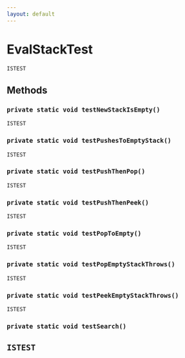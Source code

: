 ```yaml
---
layout: default
---
```

# EvalStackTest

`ISTEST`
## Methods
### `private static void testNewStackIsEmpty()`

`ISTEST`
### `private static void testPushesToEmptyStack()`

`ISTEST`
### `private static void testPushThenPop()`

`ISTEST`
### `private static void testPushThenPeek()`

`ISTEST`
### `private static void testPopToEmpty()`

`ISTEST`
### `private static void testPopEmptyStackThrows()`

`ISTEST`
### `private static void testPeekEmptyStackThrows()`

`ISTEST`
### `private static void testSearch()`

`ISTEST`
---
